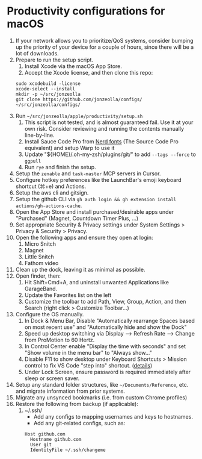 # Productivity configurations for macOS

1.  If your network allows you to prioritize/QoS systems, consider bumping up the priority of your device for a couple of hours, since there will be a lot of downloads.
1.  Prepare to run the setup script.
    1.  Install Xcode via the macOS App Store.
    1.  Accept the Xcode license, and then clone this repo:
    ```
    sudo xcodebuild -license
    xcode-select --install
    mkdir -p ~/src/jonzeolla
    git clone https://github.com/jonzeolla/configs/ ~/src/jonzeolla/configs/
    ```
1.  Run `~/src/jonzeolla/apple/productivity/setup.sh`
    1.  This script is not tested, and is almost guaranteed fail. Use it at your own risk. Consider reviewing and running the contents manually line-by-line.
    1.  Install Sauce Code Pro from [Nerd fonts](https://www.nerdfonts.com/) (The Source Code Pro equivalent) and setup Warp to use it
    1.  Update "${HOME}/.oh-my-zsh/plugins/git/" to add `--tags --force` to `ggpull`
    1.  Run `rye` and finish the setup.
1.  Setup the `zenable` and `task-master` MCP servers in Cursor.
1.  Configure hotkey preferences like the LaunchBar's emoji keyboard shortcut (⌘+e) and Actions.
1.  Setup the aws cli and gitsign.
1.  Setup the github CLI via `gh auth login && gh extension install actions/gh-actions-cache`.
1.  Open the App Store and install purchased/desirable apps under "Purchased" (Magnet, Countdown Timer Plus, ...)
1.  Set appropriate Security & Privacy settings under System Settings > Privacy & Security > Privacy.
1.  Open the following apps and ensure they open at login:
    1.  Micro Snitch
    1.  Magnet
    1.  Little Snitch
    1.  Fathom video
1.  Clean up the dock, leaving it as minimal as possible.
1.  Open finder, then:
    1.  Hit Shift+Cmd+A, and uninstall unwanted Applications like GarageBand.
    1.  Update the Favorites list on the left
    1.  Customize the toolbar to add Path, View, Group, Action, and then Search (right click > Customize Toolbar...)
1.  Configure the OS manually.
    1.  In Dock & Menu Bar, Disable "Automatically rearrange Spaces based on most recent use" and "Automatically hide and show the Dock"
    1.  Speed up desktop switching via Display --> Refresh Rate --> Change from ProMotion to 60 Hertz.
    1.  In Control Center enable "Display the time with seconds" and set "Show volume in the menu bar" to "Always show..."
    1.  Disable F11 to show desktop under Keyboard Shortcuts > Mission control to fix VS Code "step into" shortcut. ([details](https://github.com/Microsoft/vscode/issues/5102))
    1.  Under Lock Screen, ensure password is required immediately after sleep or screen saver.
1.  Setup any standard folder structures, like `~/Documents/Reference`, etc. and migrate information from prior systems.
1.  Migrate any unsynced bookmarks (i.e. from custom Chrome profiles)
1.  Restore the following from backup (if applicable):
    1.  ~/.ssh/
        - Add any configs to mapping usernames and keys to hostnames.
        - Add any git-related configs, such as:
        ```
        Host github.com
          Hostname github.com
          User git
          IdentityFile ~/.ssh/changeme
        ```
